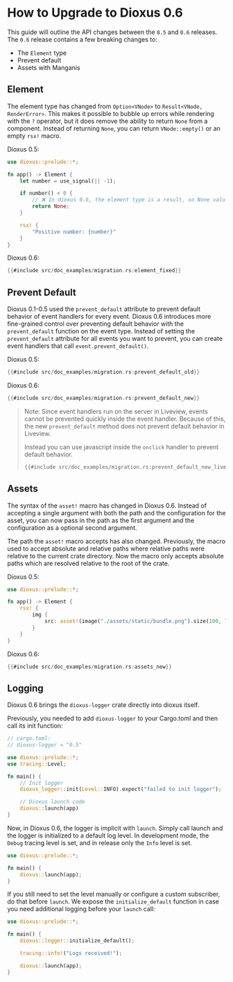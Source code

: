 # How to Upgrade to Dioxus 0.6

This guide will outline the API changes between the `0.5` and `0.6` releases. The `0.6` release contains a few breaking changes to:
- The `Element` type
- Prevent default
- Assets with Manganis

## Element

The element type has changed from `Option<VNode>` to `Result<VNode, RenderError>`. This makes it possible to bubble up errors while rendering with the `?` operator, but it does remove the ability to return `None` from a component. Instead of returning `None`, you can return `VNode::empty()` or an empty `rsx!` macro.

Dioxus 0.5:

```rust
use dioxus::prelude::*;

fn app() -> Element {
    let number = use_signal(|| -1);

    if number() < 0 {
        // ❌ In dioxus 0.6, the element type is a result, so None values cannot be returned directly
        return None;
    }

    rsx! {
        "Positive number: {number}"
    }
}
```

Dioxus 0.6:

```rust
{{#include src/doc_examples/migration.rs:element_fixed}}
```

## Prevent Default

Dioxus 0.1-0.5 used the `prevent_default` attribute to prevent default behavior of event handlers for every event. Dioxus 0.6 introduces more fine-grained control over preventing default behavior with the `prevent_default` function on the event type. Instead of setting the `prevent_default` attribute for all events you want to prevent, you can create event handlers that call `event.prevent_default()`.

Dioxus 0.5:
```rust
{{#include src/doc_examples/migration.rs:prevent_default_old}}
```

Dioxus 0.6:
```rust
{{#include src/doc_examples/migration.rs:prevent_default_new}}
```

> Note: Since event handlers run on the server in Liveview, events cannot be prevented quickly inside the event handler. Because of this, the new `prevent_default` method does not prevent default behavior in Liveview.
>
> Instead you can use javascript inside the `onclick` handler to prevent default behavior.
> ```rust
> {{#include src/doc_examples/migration.rs:prevent_default_new_liveview}}
> ```

## Assets

The syntax of the `asset!` macro has changed in Dioxus 0.6. Instead of accepting a single argument with both the path and the configuration for the asset, you can now pass in the path as the first argument and the configuration as a optional second argument.


The path the `asset!` macro accepts has also changed. Previously, the macro used to accept absolute and relative paths where relative paths were relative to the current crate directory. Now the macro only accepts absolute paths which are resolved relative to the root of the crate.

Dioxus 0.5:
```rust
use dioxus::prelude::*;

fn app() -> Element {
    rsx! {
        img {
            src: asset!(image("./assets/static/bundle.png").size(100, 100))
        }
    }
}
```

Dioxus 0.6:
```rust
{{#include src/doc_examples/migration.rs:assets_new}}
```

## Logging

Dioxus 0.6 brings the `dioxus-logger` crate directly into dioxus itself.

Previously, you needed to add `dioxus-logger` to your Cargo.toml and then call its init function:



```rs
// cargo.toml:
// dioxus-logger = "0.5"

use dioxus::prelude::*;
use tracing::Level;

fn main() {
    // Init logger
    dioxus_logger::init(Level::INFO).expect("failed to init logger");

    // Dioxus launch code
    dioxus::launch(app)
}
```

Now, in Dioxus 0.6, the logger is implicit with `launch`. Simply call launch and the logger is initialized to a default log level. In development mode, the `Debug` tracing level is set, and in release only the `Info` level is set.

```rust
use dioxus::prelude::*;

fn main() {
    dioxus::launch(app);
}
```

If you still need to set the level manually or configure a custom subscriber, do that before `launch`. We expose the `initialize_default` function in case you need additional logging before your `launch` call:

```rust
use dioxus::prelude::*;

fn main() {
    dioxus::logger::initialize_default();

    tracing::info!("Logs received!");

    dioxus::launch(app);
}
```
